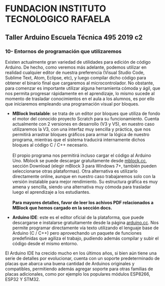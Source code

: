 # **FUNDACION INSTITUTO TECNOLOGICO RAFAELA**
## **Taller Arduino Escuela Técnica 495 2019 c2**

<h3>10- Entornos de programación que utilizaremos</h3>

<p>Existen actualmente gran variedad de utilidades para edición de código Arduino. De hecho, como veremos más adelante, podemos utilizar en realidad cualquier editor de nuestra preferencia (Visual Studio Code, Sublime Text, Atom, Eclipse, etc), y luego compilar dicho código para obtener el binario final que cargaremos al microcontrolador. No obstante, para comenzar es importante utilizar alguna herramienta cómoda y ágil, que nos permita progresar rápidamente en el aprendizaje, lo mismo sucede al momento de trasladar conocimientos en el aula a los alumnos, es por ello que iniciaremos empleando una programación visual por bloques.</p>

* <b>MBlock Instalable</b>: se trata de un editor por bloques que utiliza de fondo el motor del conocido proyecto Scratch para su funcionamiento. Cuenta actualmente con 2 versiones en desarrollo (V3 y V5), en nuestro caso utilizaremos la V3, con una interfaz muy sencilla y práctica, que nos permitirá arrastrar bloques gráficos para armar la lógica de nuestro programa, mientras que el sistema traducirá internamente dichos bloques al código C / C++ necesario.<br><br>El propio programa nos permitirá incluso cargar el código al Arduino Uno. Mblock se puede descargar gratuitamente desde <a href="https://mblock.cc" target="_blank">mblock.cc</a>, sección Download (elegir mBlock 3 para Windows 7+, también pueden seleccionarse otras plataformas). Otra alternativa es utilizarlo directamente online, aunque en nuestro caso trabajaremos solo con la versión instalable para mejor rendimiento. Su estructura gráfica es muy amena y sencilla, siendo una alternativa muy cómoda para trasladar luego el aprendizaje a los estudiantes.<br><br>**Para mayores detalles, favor de leer los achivos PDF relacionados a MBlock que hemos cargado en la sección docs.**

* <b>Arduino IDE</b>: este es el editor oficial de la plataforma, que puede descargarse e instalarse gratuitamente desde la página <a href="https://www.arduino.cc/" target="_blank">arduino.cc</a>. Nos permite programar directamente vía texto utilizando el lenguaje base de Arduino (C / C++) pero aprovechando un paquete de funciones predefinidas que agiliza el trabajo, pudiendo además compilar y subir el código desde el mismo entorno.

El Arduino IDE ha crecido mucho en los últimos años, si bien aún tiene una serie de detalles por evolucionar, cuenta con un soporte predeterminado de placas que abarca una buena cantidad de Arduinos originales y compatibles, permitiendo además agregar soporte para otras familias de placas adicionales, como por ejemplo los populares módulos ESP8266, ESP32 Y STM32.
